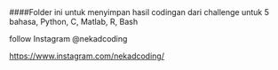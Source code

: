 ##
####Folder ini untuk menyimpan hasil codingan dari challenge untuk 5 bahasa, Python, C, Matlab, R, Bash


follow Instagram @nekadcoding

https://www.instagram.com/nekadcoding/
